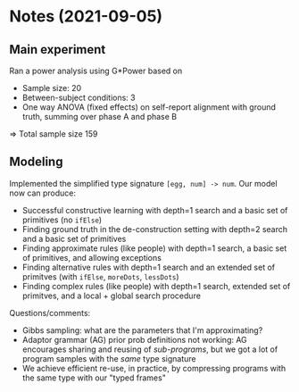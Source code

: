
# Notes (2021-09-05)

## Main experiment

Ran a power analysis using  G*Power based on

* Sample size: 20
* Between-subject conditions: 3
* One way ANOVA (fixed effects) on self-report alignment with ground truth, summing over phase A and phase B

=> Total sample size 159

## Modeling

Implemented the simplified type signature `[egg, num] -> num`.
Our model now can produce:

* Successful constructive learning with depth=1 search and a basic set of primitives (no `ifElse`)
* Finding ground truth in the de-construction setting with depth=2 search and a basic set of primitives
* Finding approximate rules (like people) with depth=1 search, a basic set of primitives, and allowing exceptions
* Finding alternative rules with depth=1 search and an extended set of primitves (with `ifElse`, `moreDots`, `lessDots`)
* Finding complex rules (like people) with depth=1 search, extended set of primitves, and a local + global search procedure

Questions/comments:

* Gibbs sampling: what are the parameters that I'm approximating?
* Adaptor grammar (AG) prior prob definitions not working: AG encourages sharing and reusing of *sub-programs*, but we got a lot of program samples with the *same* type signature
* We achieve efficient re-use, in practice, by compressing programs with the same type with our "typed frames"
